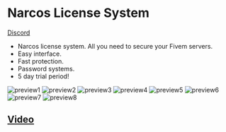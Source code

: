 # Narcos License System

[Discord](https://discord.gg/narcos)

- Narcos license system. All you need to secure your Fivem servers.
- Easy interface.
- Fast protection.
- Password systems.
- 5 day trial period!

![preview1](https://cdn.discordapp.com/attachments/1205565396346863767/1320045459791941632/login.png?ex=67682ba2&is=6766da22&hm=2bc7b4f29b3f40f7faf080d4774420acbf9d97b6beea1f5ce115eaaec33eb417&)
![preview2](https://cdn.discordapp.com/attachments/1205565396346863767/1320045460202721290/register.png?ex=67682ba2&is=6766da22&hm=3fceaf25e739f411be9b558e53baec387bdfbe25ffadb06900b0a7fd322abce2&)
![preview3](https://cdn.discordapp.com/attachments/1205565396346863767/1320045460634861568/webhookekle.png?ex=67682ba3&is=6766da23&hm=64012a86c269283385f4784514dad6f2287634d5c0d7aed02d240beba8f02b0a&)
![preview4](https://cdn.discordapp.com/attachments/1205565396346863767/1320045461079330846/anasayfa.png?ex=67682ba3&is=6766da23&hm=744afc99b315f5eb9122afec5c655b90d2b6a59c8677fcb1ddfe9722d824af22&)
![preview5](https://cdn.discordapp.com/attachments/1205565396346863767/1320045461519994952/ipekle.png?ex=67682ba3&is=6766da23&hm=355a80b22f9e397364d2e877d6e2d785a423f45172f61c04ca9e82581c4dfd86&)
![preview6](https://cdn.discordapp.com/attachments/1205565396346863767/1320045461893156947/ipsil.png?ex=67682ba3&is=6766da23&hm=f557a66d9bd8e03bd2bae05e7ed21913f6f54b6099f2e05398ce24cf80d0fc38&)
![preview7](https://cdn.discordapp.com/attachments/1205565396346863767/1320045462266581012/kodgor.png?ex=67682ba3&is=6766da23&hm=04793d1d0e8b94dd5d05f0f99eeb11bcc4106dd88f0fc47a623b2fc6fb190666&)
![preview8](https://cdn.discordapp.com/attachments/1205565396346863767/1320045462811705394/lisanssayfasi.png?ex=67682ba3&is=6766da23&hm=8797c854c242ed621c24585d1ee70f99de67bfbe74ae74b3311ffc67e1941c54&)

## [Video](https://streamable.com/13vomb)
